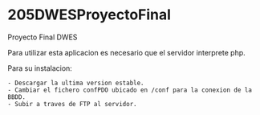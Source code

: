 # 205DWESProyectoFinal
Proyecto Final DWES

Para utilizar esta aplicacion es necesario que el servidor interprete php.

Para su instalacion:

    - Descargar la ultima version estable.
    - Cambiar el fichero confPDO ubicado en /conf para la conexion de la BBDD.
    - Subir a traves de FTP al servidor.